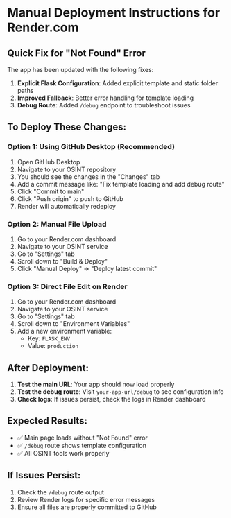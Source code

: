 # Manual Deployment Instructions for Render.com

## Quick Fix for "Not Found" Error

The app has been updated with the following fixes:

1. **Explicit Flask Configuration**: Added explicit template and static folder paths
2. **Improved Fallback**: Better error handling for template loading
3. **Debug Route**: Added `/debug` endpoint to troubleshoot issues

## To Deploy These Changes:

### Option 1: Using GitHub Desktop (Recommended)
1. Open GitHub Desktop
2. Navigate to your OSINT repository
3. You should see the changes in the "Changes" tab
4. Add a commit message like: "Fix template loading and add debug route"
5. Click "Commit to main"
6. Click "Push origin" to push to GitHub
7. Render will automatically redeploy

### Option 2: Manual File Upload
1. Go to your Render.com dashboard
2. Navigate to your OSINT service
3. Go to "Settings" tab
4. Scroll down to "Build & Deploy"
5. Click "Manual Deploy" → "Deploy latest commit"

### Option 3: Direct File Edit on Render
1. Go to your Render.com dashboard
2. Navigate to your OSINT service
3. Go to "Settings" tab
4. Scroll down to "Environment Variables"
5. Add a new environment variable:
   - Key: `FLASK_ENV`
   - Value: `production`

## After Deployment:

1. **Test the main URL**: Your app should now load properly
2. **Test the debug route**: Visit `your-app-url/debug` to see configuration info
3. **Check logs**: If issues persist, check the logs in Render dashboard

## Expected Results:

- ✅ Main page loads without "Not Found" error
- ✅ `/debug` route shows template configuration
- ✅ All OSINT tools work properly

## If Issues Persist:

1. Check the `/debug` route output
2. Review Render logs for specific error messages
3. Ensure all files are properly committed to GitHub 